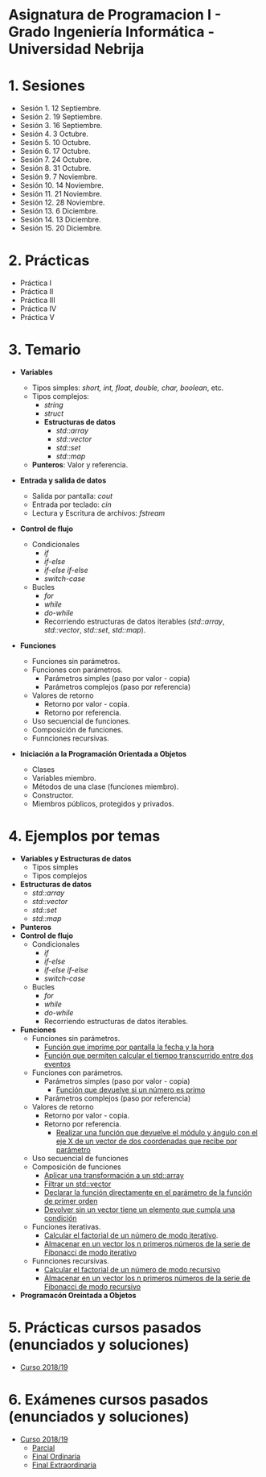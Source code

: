 # Asignatura de Programacion I - Grado Ingeniería Informática - Universidad Nebrija

# 1. Sesiones

- Sesión 1. 12 Septiembre.
- Sesión 2. 19 Septiembre.
- Sesión 3. 16 Septiembre.
- Sesión 4. 3 Octubre.
- Sesión 5. 10 Octubre.
- Sesión 6. 17 Octubre.
- Sesión 7. 24 Octubre.
- Sesión 8. 31 Octubre.
- Sesión 9. 7 Noviembre.
- Sesión 10. 14 Noviembre.
- Sesión 11. 21 Noviembre.
- Sesión 12. 28 Noviembre.
- Sesión 13. 6 Diciembre.
- Sesión 14. 13 Diciembre.
- Sesión 15. 20 Diciembre.

# 2. Prácticas

- Práctica I
- Práctica II
- Práctica III
- Práctica IV
- Práctica V

# 3. Temario

- **Variables**

  - Tipos simples: _short, int, float, double, char, boolean_, etc.
  - Tipos complejos:
    - _string_
    - _struct_
    - **Estructuras de datos**
      - _std::array_
      - _std::vector_
      - _std::set_
      - _std::map_
  - **Punteros**: Valor y referencia.

- **Entrada y salida de datos**
  - Salida por pantalla: _cout_
  - Entrada por teclado: _cin_
  - Lectura y Escritura de archivos: _fstream_
- **Control de flujo**
  - Condicionales
    - _if_
    - _if-else_
    - _if-else if-else_
    - _switch-case_
  - Bucles
    - _for_
    - _while_
    - _do-while_
    - Recorriendo estructuras de datos iterables (_std::array_, _std::vector_, _std::set_, _std::map_).
- **Funciones**

  - Funciones sin parámetros.
  - Funciones con parámetros.
    - Parámetros simples (paso por valor - copia)
    - Parámetros complejos (paso por referencia)
  - Valores de retorno
    - Retorno por valor - copia.
    - Retorno por referencia.
  - Uso secuencial de funciones.
  - Composición de funciones.
  - Funnciones recursivas.

- **Iniciación a la Programación Orientada a Objetos**
  - Clases
  - Variables miembro.
  - Métodos de una clase (funciones miembro).
  - Constructor.
  - Miembros públicos, protegidos y privados.

# 4. Ejemplos por temas

- **Variables y Estructuras de datos**
  - Tipos simples
  - Tipos complejos
- **Estructuras de datos**
  - _std::array_
  - _std::vector_
  - _std::set_
  - _std::map_
- **Punteros**
- **Control de flujo**
  - Condicionales
    - _if_
    - _if-else_
    - _if-else if-else_
    - _switch-case_
  - Bucles
    - _for_
    - _while_
    - _do-while_
    - Recorriendo estructuras de datos iterables.
- **Funciones**
  - Funciones sin parámetros.
    - [Función que imprime por pantalla la fecha y la hora](https://github.com/Nebrija-Programacion/Programacion-I/tree/master/ejemplos/funciones/parametros/sinparametros/)
    - [Función que permiten calcular el tiempo transcurrido entre dos eventos](https://github.com/Nebrija-Programacion/Programacion-I/tree/master/ejemplos/funciones/parametros/sinparametrosconretorno/)
  - Funciones con parámetros.
    - Parámetros simples (paso por valor - copia)
      - [Función que devuelve si un número es primo](https://github.com/Nebrija-Programacion/Programacion-I/tree/master/ejemplos/funciones/parametros/porcopia/esprimo)
    - Parámetros complejos (paso por referencia)
  - Valores de retorno
    - Retorno por valor - copia.
    - Retorno por referencia.
      - [Realizar una función que devuelve el módulo y ángulo con el eje X de un vector de dos coordenadas que recibe por parámetro](https://github.com/Nebrija-Programacion/Programacion-I/tree/master/ejemplos/funciones/parametros/porreferencia/moduloyangulo)
  - Uso secuencial de funciones
  - Composición de funciones
    - [Aplicar una transformación a un std::array](https://github.com/Nebrija-Programacion/Programacion-I/tree/master/ejemplos/funciones/composicion/transform)
    - [Filtrar un std::vector](https://github.com/Nebrija-Programacion/Programacion-I/tree/master/ejemplos/funciones/composicion/filter)
    - [Declarar la función directamente en el parámetro de la función de primer orden](https://github.com/Nebrija-Programacion/Programacion-I/tree/master/ejemplos/funciones/composicion/inline)
    - [Devolver sin un vector tiene un elemento que cumpla una condición](https://github.com/Nebrija-Programacion/Programacion-I/tree/master/ejemplos/funciones/composicion/contains)
  - Funciones iterativas.
    - [Calcular el factorial de un número de modo iterativo](https://github.com/Nebrija-Programacion/Programacion-I/tree/master/ejemplos/funciones/iterativo/factorial).
    - [Almacenar en un vector los n primeros números de la serie de Fibonacci de modo iterativo](https://github.com/Nebrija-Programacion/Programacion-I/tree/master/ejemplos/funciones/iterativo/fibonacci)
  - Funnciones recursivas.
    - [Calcular el factorial de un número de modo recursivo](https://github.com/Nebrija-Programacion/Programacion-I/tree/master/ejemplos/funciones/recursivo/factorial)
    - [Almacenar en un vector los n primeros números de la serie de Fibonacci de modo recursivo](https://github.com/Nebrija-Programacion/Programacion-I/tree/master/ejemplos/funciones/recursivo/fibonacci)
- **Programacón Oreintada a Objetos**

# 5. Prácticas cursos pasados (enunciados y soluciones)

- [Curso 2018/19](https://github.com/Nebrija-Programacion/Programacion-I/tree/master/practicas/1819)

# 6. Exámenes cursos pasados (enunciados y soluciones)

- [Curso 2018/19](https://github.com/Nebrija-Programacion/Programacion-I/tree/master/examenes/1819)
  - [Parcial](https://github.com/Nebrija-Programacion/Programacion-I/tree/master/examenes/1819/Parcial1)
  - [Final Ordinaria](https://github.com/Nebrija-Programacion/Programacion-I/tree/master/examenes/1819/ordinaria)
  - [Final Extraordinaria](https://github.com/Nebrija-Programacion/Programacion-I/tree/master/examenes/1819/extraordinaria)
